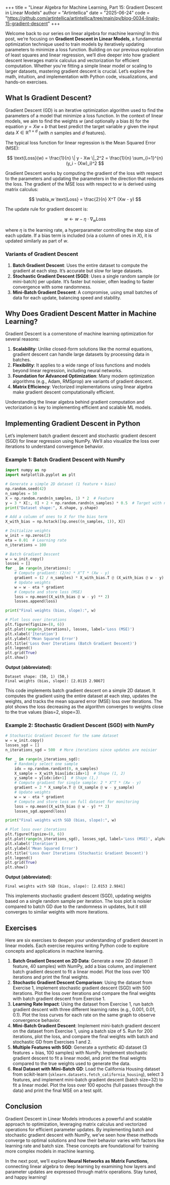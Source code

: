 +++
title = "Linear Algebra for Machine Learning, Part 15: Gradient Descent in Linear Models"
author = "Artintellica"
date = "2025-06-24"
code = "https://github.com/artintellica/artintellica/tree/main/py/blog-0034-linalg-15-gradient-descent"
+++

Welcome back to our series on linear algebra for machine learning! In this post,
we’re focusing on **Gradient Descent in Linear Models**, a fundamental
optimization technique used to train models by iteratively updating parameters
to minimize a loss function. Building on our previous exploration of least
squares and linear regression, we’ll dive deeper into how gradient descent
leverages matrix calculus and vectorization for efficient computation. Whether
you're fitting a simple linear model or scaling to larger datasets, mastering
gradient descent is crucial. Let’s explore the math, intuition, and
implementation with Python code, visualizations, and hands-on exercises.

## What Is Gradient Descent?

Gradient Descent (GD) is an iterative optimization algorithm used to find the
parameters of a model that minimize a loss function. In the context of linear
models, we aim to find the weights $w$ (and optionally a bias $b$) for the
equation $y = Xw + b$ that best predict the target variable $y$ given the input
data $X \in \mathbb{R}^{n \times d}$ (with $n$ samples and $d$ features).

The typical loss function for linear regression is the Mean Squared Error (MSE):

$$
\text{Loss}(w) = \frac{1}{n} \| y - Xw \|_2^2 = \frac{1}{n} \sum_{i=1}^{n} (y_i - (Xw)_i)^2
$$

Gradient Descent works by computing the gradient of the loss with respect to the
parameters and updating the parameters in the direction that reduces the loss.
The gradient of the MSE loss with respect to $w$ is derived using matrix
calculus:

$$
\nabla_w \text{Loss} = \frac{2}{n} X^T (Xw - y)
$$

The update rule for gradient descent is:

$$
w \leftarrow w - \eta \cdot \nabla_w \text{Loss}
$$

where $\eta$ is the learning rate, a hyperparameter controlling the step size of
each update. If a bias term is included (via a column of ones in $X$), it is
updated similarly as part of $w$.

### Variants of Gradient Descent

1. **Batch Gradient Descent**: Uses the entire dataset to compute the gradient
   at each step. It’s accurate but slow for large datasets.
2. **Stochastic Gradient Descent (SGD)**: Uses a single random sample (or
   mini-batch) per update. It’s faster but noisier, often leading to faster
   convergence with some randomness.
3. **Mini-Batch Gradient Descent**: A compromise, using small batches of data
   for each update, balancing speed and stability.

## Why Does Gradient Descent Matter in Machine Learning?

Gradient Descent is a cornerstone of machine learning optimization for several
reasons:

1. **Scalability**: Unlike closed-form solutions like the normal equations,
   gradient descent can handle large datasets by processing data in batches.
2. **Flexibility**: It applies to a wide range of loss functions and models
   beyond linear regression, including neural networks.
3. **Foundation for Advanced Optimization**: Many modern optimization algorithms
   (e.g., Adam, RMSprop) are variants of gradient descent.
4. **Matrix Efficiency**: Vectorized implementations using linear algebra make
   gradient descent computationally efficient.

Understanding the linear algebra behind gradient computation and vectorization
is key to implementing efficient and scalable ML models.

## Implementing Gradient Descent in Python

Let’s implement batch gradient descent and stochastic gradient descent (SGD) for
linear regression using NumPy. We’ll also visualize the loss over iterations to
understand convergence behavior.

### Example 1: Batch Gradient Descent with NumPy

```python
import numpy as np
import matplotlib.pyplot as plt

# Generate a simple 2D dataset (1 feature + bias)
np.random.seed(42)
n_samples = 50
X = np.random.randn(n_samples, 1) * 2  # Feature
y = 3 * X[:, 0] + 2 + np.random.randn(n_samples) * 0.5  # Target with noise
print("Dataset shape:", X.shape, y.shape)

# Add a column of ones to X for the bias term
X_with_bias = np.hstack([np.ones((n_samples, 1)), X])

# Initialize weights
w_init = np.zeros(2)
eta = 0.01  # Learning rate
n_iterations = 100

# Batch Gradient Descent
w = w_init.copy()
losses = []
for _ in range(n_iterations):
    # Compute gradient: (2/n) * X^T * (Xw - y)
    gradient = (2 / n_samples) * X_with_bias.T @ (X_with_bias @ w - y)
    # Update weights
    w = w - eta * gradient
    # Compute and store loss (MSE)
    loss = np.mean((X_with_bias @ w - y) ** 2)
    losses.append(loss)

print("Final weights (bias, slope):", w)

# Plot loss over iterations
plt.figure(figsize=(8, 6))
plt.plot(range(n_iterations), losses, label='Loss (MSE)')
plt.xlabel('Iteration')
plt.ylabel('Mean Squared Error')
plt.title('Loss Over Iterations (Batch Gradient Descent)')
plt.legend()
plt.grid(True)
plt.show()
```

**Output (abbreviated)**:

```
Dataset shape: (50, 1) (50,)
Final weights (bias, slope): [2.0115 2.9867]
```

This code implements batch gradient descent on a simple 2D dataset. It computes
the gradient using the entire dataset at each step, updates the weights, and
tracks the mean squared error (MSE) loss over iterations. The plot shows the
loss decreasing as the algorithm converges to weights close to the true values
(bias=2, slope=3).

### Example 2: Stochastic Gradient Descent (SGD) with NumPy

```python
# Stochastic Gradient Descent for the same dataset
w = w_init.copy()
losses_sgd = []
n_iterations_sgd = 500  # More iterations since updates are noisier

for _ in range(n_iterations_sgd):
    # Randomly select one sample
    idx = np.random.randint(0, n_samples)
    X_sample = X_with_bias[idx:idx+1]  # Shape (1, 2)
    y_sample = y[idx:idx+1]  # Shape (1,)
    # Compute gradient for single sample: 2 * X^T * (Xw - y)
    gradient = 2 * X_sample.T @ (X_sample @ w - y_sample)
    # Update weights
    w = w - eta * gradient
    # Compute and store loss on full dataset for monitoring
    loss = np.mean((X_with_bias @ w - y) ** 2)
    losses_sgd.append(loss)

print("Final weights with SGD (bias, slope):", w)

# Plot loss over iterations
plt.figure(figsize=(8, 6))
plt.plot(range(n_iterations_sgd), losses_sgd, label='Loss (MSE)', alpha=0.5)
plt.xlabel('Iteration')
plt.ylabel('Mean Squared Error')
plt.title('Loss Over Iterations (Stochastic Gradient Descent)')
plt.legend()
plt.grid(True)
plt.show()
```

**Output (abbreviated)**:

```
Final weights with SGD (bias, slope): [2.0153 2.9841]
```

This implements stochastic gradient descent (SGD), updating weights based on a
single random sample per iteration. The loss plot is noisier compared to batch
GD due to the randomness in updates, but it still converges to similar weights
with more iterations.

## Exercises

Here are six exercises to deepen your understanding of gradient descent in
linear models. Each exercise requires writing Python code to explore concepts
and applications in machine learning.

1. **Batch Gradient Descent on 2D Data**: Generate a new 2D dataset (1 feature,
   40 samples) with NumPy, add a bias column, and implement batch gradient
   descent to fit a linear model. Plot the loss over 100 iterations and print
   the final weights.
2. **Stochastic Gradient Descent Comparison**: Using the dataset from Exercise
   1, implement stochastic gradient descent (SGD) with 500 iterations. Plot the
   loss over iterations and compare the final weights with batch gradient
   descent from Exercise 1.
3. **Learning Rate Impact**: Using the dataset from Exercise 1, run batch
   gradient descent with three different learning rates (e.g., 0.001, 0.01,
   0.1). Plot the loss curves for each rate on the same graph to observe
   convergence behavior.
4. **Mini-Batch Gradient Descent**: Implement mini-batch gradient descent on the
   dataset from Exercise 1, using a batch size of 5. Run for 200 iterations,
   plot the loss, and compare the final weights with batch and stochastic GD
   from Exercises 1 and 2.
5. **Multiple Features with SGD**: Generate a synthetic 4D dataset (3 features +
   bias, 100 samples) with NumPy. Implement stochastic gradient descent to fit a
   linear model, and print the final weights compared to the true weights used
   to generate the data.
6. **Real Dataset with Mini-Batch GD**: Load the California Housing dataset from
   scikit-learn (`sklearn.datasets.fetch_california_housing`), select 3
   features, and implement mini-batch gradient descent (batch size=32) to fit a
   linear model. Plot the loss over 100 epochs (full passes through the data)
   and print the final MSE on a test split.

## Conclusion

Gradient Descent in Linear Models introduces a powerful and scalable approach to
optimization, leveraging matrix calculus and vectorized operations for efficient
parameter updates. By implementing batch and stochastic gradient descent with
NumPy, we’ve seen how these methods converge to optimal solutions and how their
behavior varies with factors like learning rate and batch size. These concepts
are foundational for training more complex models in machine learning.

In the next post, we’ll explore **Neural Networks as Matrix Functions**,
connecting linear algebra to deep learning by examining how layers and parameter
updates are expressed through matrix operations. Stay tuned, and happy learning!
